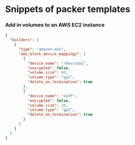 # Snippets of packer templates 

### Add in volumes to an AWS EC2 instance

```json
{
  "builders": [
    {
      "type": "amazon-ebs",
      "ami_block_device_mappings": [
        {
          "device_name": "/dev/sda1",
          "encrypted": false,
          "volume_size": 80,
          "volume_type": "gp2",
          "delete_on_termination": true
        },
        {
          "device_name": "xvdf",
          "encrypted": false,
          "volume_size": 20,
          "volume_type": "gp2",
          "delete_on_termination": true
        }
      ]
    }
  ]
}
```
